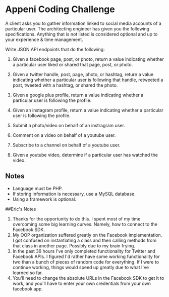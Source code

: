 # Appeni Coding Challenge

A client asks you to gather information linked to social media accounts of a particular user. The architecting engineer has given you the following specifications. Anything that is not listed is considered optional and up to your experience & time management.

Write JSON API endpoints that do the following:

1. Given a facebook page, post, or photo, return a value indicating whether a particular user liked or shared that page, post, or photo.

1. Given a twitter handle, post, page, photo, or hashtag, return a value indicating whether a particular user is following that handle, retweeted a post, tweeted with a hashtag, or shared the photo.

1. Given a google plus profile, return a value indicating whether a particular user is following the profile.

1. Given an instagram profile, return a value indicating whether a particular user is following the profile.

1. Submit a photo/video on behalf of an instragram user.

1. Comment on a video on behalf of a youtube user.

1. Subscribe to a channel on behalf of a youtube user.

1. Given a youtube video, determine if a particular user has watched the video.

## Notes
- Language must be PHP.
- If storing information is necessary, use a MySQL database.
- Using a framework is optional.

##Eric's Notes
1. Thanks for the opportunity to do this. I spent most of my time overcoming some big learning curves. Namely, how to connect to the Facebook SDK.
1. My OOP organization suffered greatly on the Facebook implementation. I got confused on instantiating a class and then calling methods from that class in another page. Possibly due to my brain frying.
1. In the past 36 hours I've only completed functionality for Twitter and Facebook APIs. I figured I'd rather have some working functionality for two than a bunch of pieces of random code for everything. If I were to continue working, things would speed up greatly due to what I've learned so far.
1. You'll need to change the absolute URLs in the Facebook SDK to get it to work, and you'll have to enter your own credentials from your own facebook app.
